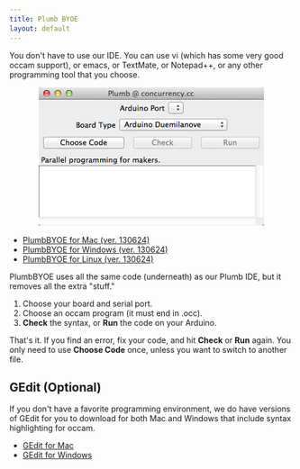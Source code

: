 ```yaml
---
title: Plumb BYOE
layout: default
---
```



You don't have to use our IDE. You can use vi (which has some very good occam support), or emacs, or TextMate, or Notepad++, or any other programming tool that you choose.


<p align="center">
  <img src="/docs/images/byoe.png" width="400px" />
</p>


* [PlumbBYOE for Mac (ver. 130624)][mac-plumbbyoe]
* [PlumbBYOE for Windows (ver. 130624)][windows-plumbbyoe]
* [PlumbBYOE for Linux (ver. 130624)][linux-plumbbyoe]

[mac-plumbbyoe]: http://jadud.com/downloads/plumb/PlumbBYOE-20130624.dmg
[windows-plumbbyoe]: http://jadud.com/downloads/plumb/PlumbBOYE-20130624.zip
[linux-plumbbyoe]: http://jadud.com/downloads/plumb/PlumbBYOE-20130624.tar.gz



PlumbBYOE uses all the same code (underneath) as our Plumb IDE, but it removes all the extra "stuff." 

1. Choose your board and serial port.
1. Choose an occam program (it must end in .occ).
1. **Check** the syntax, or **Run** the code on your Arduino.

That's it. If you find an error, fix your code, and hit **Check** or **Run** again. You only need to use **Choose Code** once, unless you want to switch to another file.


## GEdit (Optional)

If you don't have a favorite programming environment, we do have versions of GEdit for you to download for both Mac and Windows that include syntax highlighting for occam.

* [GEdit for Mac][mac-gedit]
* [GEdit for Windows][windows-gedit]

[mac-gedit]: http://jadud.com/downloads/plumb/gedit.app.zip
[windows-gedit]: http://jadud.com/downloads/plumb/gedit-win.zip

